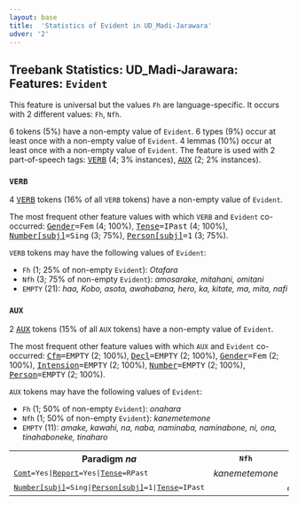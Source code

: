 ```yaml
---
layout: base
title:  'Statistics of Evident in UD_Madi-Jarawara'
udver: '2'
---
```


## Treebank Statistics: UD_Madi-Jarawara: Features: `Evident`

This feature is universal but the values `Fh` are language-specific.
It occurs with 2 different values: `Fh`, `Nfh`.

6 tokens (5%) have a non-empty value of `Evident`.
6 types (9%) occur at least once with a non-empty value of `Evident`.
4 lemmas (10%) occur at least once with a non-empty value of `Evident`.
The feature is used with 2 part-of-speech tags: <tt><a href="jaa_jarawara-pos-VERB.html">VERB</a></tt> (4; 3% instances), <tt><a href="jaa_jarawara-pos-AUX.html">AUX</a></tt> (2; 2% instances).

### `VERB`

4 <tt><a href="jaa_jarawara-pos-VERB.html">VERB</a></tt> tokens (16% of all `VERB` tokens) have a non-empty value of `Evident`.

The most frequent other feature values with which `VERB` and `Evident` co-occurred: <tt><a href="jaa_jarawara-feat-Gender.html">Gender</a></tt><tt>=Fem</tt> (4; 100%), <tt><a href="jaa_jarawara-feat-Tense.html">Tense</a></tt><tt>=IPast</tt> (4; 100%), <tt><a href="jaa_jarawara-feat-Number-subj.html">Number[subj]</a></tt><tt>=Sing</tt> (3; 75%), <tt><a href="jaa_jarawara-feat-Person-subj.html">Person[subj]</a></tt><tt>=1</tt> (3; 75%).

`VERB` tokens may have the following values of `Evident`:

* `Fh` (1; 25% of non-empty `Evident`): <em>Otafara</em>
* `Nfh` (3; 75% of non-empty `Evident`): <em>amosarake, mitahani, omitani</em>
* `EMPTY` (21): <em>haa, Kobo, asota, awahabana, hero, ka, kitate, ma, mita, nafi</em>

### `AUX`

2 <tt><a href="jaa_jarawara-pos-AUX.html">AUX</a></tt> tokens (15% of all `AUX` tokens) have a non-empty value of `Evident`.

The most frequent other feature values with which `AUX` and `Evident` co-occurred: <tt><a href="jaa_jarawara-feat-Cfm.html">Cfm</a></tt><tt>=EMPTY</tt> (2; 100%), <tt><a href="jaa_jarawara-feat-Decl.html">Decl</a></tt><tt>=EMPTY</tt> (2; 100%), <tt><a href="jaa_jarawara-feat-Gender.html">Gender</a></tt><tt>=Fem</tt> (2; 100%), <tt><a href="jaa_jarawara-feat-Intension.html">Intension</a></tt><tt>=EMPTY</tt> (2; 100%), <tt><a href="jaa_jarawara-feat-Number.html">Number</a></tt><tt>=EMPTY</tt> (2; 100%), <tt><a href="jaa_jarawara-feat-Person.html">Person</a></tt><tt>=EMPTY</tt> (2; 100%).

`AUX` tokens may have the following values of `Evident`:

* `Fh` (1; 50% of non-empty `Evident`): <em>onahara</em>
* `Nfh` (1; 50% of non-empty `Evident`): <em>kanemetemone</em>
* `EMPTY` (11): <em>amake, kawahi, na, naba, naminaba, naminabone, ni, ona, tinahaboneke, tinaharo</em>

<table>
  <tr><th>Paradigm <i>na</i></th><th><tt>Nfh</tt></th><th><tt>Fh</tt></th></tr>
  <tr><td><tt><tt><a href="jaa_jarawara-feat-Comt.html">Comt</a></tt><tt>=Yes</tt>|<tt><a href="jaa_jarawara-feat-Report.html">Report</a></tt><tt>=Yes</tt>|<tt><a href="jaa_jarawara-feat-Tense.html">Tense</a></tt><tt>=RPast</tt></tt></td><td><em>kanemetemone</em></td><td></td></tr>
  <tr><td><tt><tt><a href="jaa_jarawara-feat-Number-subj.html">Number[subj]</a></tt><tt>=Sing</tt>|<tt><a href="jaa_jarawara-feat-Person-subj.html">Person[subj]</a></tt><tt>=1</tt>|<tt><a href="jaa_jarawara-feat-Tense.html">Tense</a></tt><tt>=IPast</tt></tt></td><td></td><td><em>onahara</em></td></tr>
</table>

